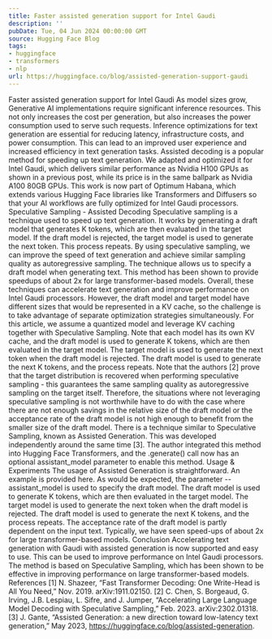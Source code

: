 ```yaml
---
title: Faster assisted generation support for Intel Gaudi
description: ''
pubDate: Tue, 04 Jun 2024 00:00:00 GMT
source: Hugging Face Blog
tags:
- huggingface
- transformers
- nlp
url: https://huggingface.co/blog/assisted-generation-support-gaudi
---
```


Faster assisted generation support for Intel Gaudi
As model sizes grow, Generative AI implementations require significant inference resources. This not only increases the cost per generation, but also increases the power consumption used to serve such requests.
Inference optimizations for text generation are essential for reducing latency, infrastructure costs, and power consumption. This can lead to an improved user experience and increased efficiency in text generation tasks.
Assisted decoding is a popular method for speeding up text generation. We adapted and optimized it for Intel Gaudi, which delivers similar performance as Nvidia H100 GPUs as shown in a previous post, while its price is in the same ballpark as Nvidia A100 80GB GPUs. This work is now part of Optimum Habana, which extends various Hugging Face libraries like Transformers and Diffusers so that your AI workflows are fully optimized for Intel Gaudi processors.
Speculative Sampling - Assisted Decoding
Speculative sampling is a technique used to speed up text generation. It works by generating a draft model that generates K tokens, which are then evaluated in the target model. If the draft model is rejected, the target model is used to generate the next token. This process repeats. By using speculative sampling, we can improve the speed of text generation and achieve similar sampling quality as autoregressive sampling. The technique allows us to specify a draft model when generating text. This method has been shown to provide speedups of about 2x for large transformer-based models. Overall, these techniques can accelerate text generation and improve performance on Intel Gaudi processors.
However, the draft model and target model have different sizes that would be represented in a KV cache, so the challenge is to take advantage of separate optimization strategies simultaneously. For this article, we assume a quantized model and leverage KV caching together with Speculative Sampling. Note that each model has its own KV cache, and the draft model is used to generate K tokens, which are then evaluated in the target model. The target model is used to generate the next token when the draft model is rejected. The draft model is used to generate the next K tokens, and the process repeats.
Note that the authors [2] prove that the target distribution is recovered when performing speculative sampling - this guarantees the same sampling quality as autoregressive sampling on the target itself. Therefore, the situations where not leveraging speculative sampling is not worthwhile have to do with the case where there are not enough savings in the relative size of the draft model or the acceptance rate of the draft model is not high enough to benefit from the smaller size of the draft model.
There is a technique similar to Speculative Sampling, known as Assisted Generation. This was developed independently around the same time [3]. The author integrated this method into Hugging Face Transformers, and the .generate() call now has an optional assistant_model parameter to enable this method.
Usage & Experiments
The usage of Assisted Generation is straightforward. An example is provided here.
As would be expected, the parameter --assistant_model
is used to specify the draft model. The draft model is used to generate K tokens, which are then evaluated in the target model. The target model is used to generate the next token when the draft model is rejected. The draft model is used to generate the next K tokens, and the process repeats. The acceptance rate of the draft model is partly dependent on the input text. Typically, we have seen speed-ups of about 2x for large transformer-based models.
Conclusion
Accelerating text generation with Gaudi with assisted generation is now supported and easy to use. This can be used to improve performance on Intel Gaudi processors. The method is based on Speculative Sampling, which has been shown to be effective in improving performance on large transformer-based models.
References
[1] N. Shazeer, “Fast Transformer Decoding: One Write-Head is All You Need,” Nov. 2019. arXiv:1911.02150.
[2] C. Chen, S. Borgeaud, G. Irving, J.B. Lespiau, L. Sifre, and J. Jumper, “Accelerating Large Language Model Decoding with Speculative Sampling,” Feb. 2023. arXiv:2302.01318.
[3] J. Gante, “Assisted Generation: a new direction toward low-latency text generation,” May 2023, https://huggingface.co/blog/assisted-generation.